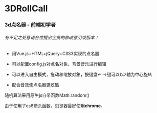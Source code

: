 # 3DRollCall
### 3d点名器 - 前端初学者
###### 有不足之处恳请各位提出宝贵的修改意见或版本！



* 用Vue.js+HTML+jQuery+CSS3实现的点名器

* 可以配置config.js对点名对象、背景音乐进行编辑

* 可以进入自由模式，拖动和缩放对象，按键盘← →键可以以z轴为中心旋转

* 配合音效使点名器更炫酷

<p>随机算法采用原生js自带函数Math.random()</p>
<p>由于使用了es6箭头函数，浏览器最好使用<b>chrome</b>。</p>
